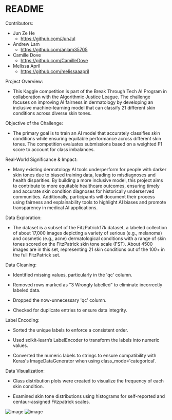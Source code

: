 # README
Contributors:
- Jun Ze He
   - https://github.com/JunJul
- Andrew Lam
  - https://github.com/anlam35705
- Camille Dove
  - https://github.com/CamilleDove
- Melissa April
  - https://github.com/melissaaapril

Project Overview:

- This Kaggle competition is part of the Break Through Tech AI Program in collaboration with the Algorithmic Justice League. The challenge focuses on improving AI fairness in dermatology by developing an inclusive machine-learning model that can classify 21 different skin conditions across diverse skin tones.

Objective of the Challenge:

- The primary goal is to train an AI model that accurately classifies skin conditions while ensuring equitable performance across different skin tones. The competition evaluates submissions based on a weighted F1 score to account for class imbalances.

Real-World Significance & Impact:

- Many existing dermatology AI tools underperform for people with darker skin tones due to biased training data, leading to misdiagnoses and health disparities. By building a more inclusive model, this project aims to contribute to more equitable healthcare outcomes, ensuring timely and accurate skin condition diagnoses for historically underserved communities. Additionally, participants will document their process using fairness and explainability tools to highlight AI biases and promote transparency in medical AI applications.

Data Exploration:

- The dataset is a subset of the FitzPatrick17k dataset, a labeled collection of about 17,000 images depicting a variety of serious (e.g., melanoma) and cosmetic (e.g., acne) dermatological conditions with a range of skin tones scored on the FitzPatrick skin tone scale (FST). About 4500 images are in this set, representing 21 skin conditions out of the 100+ in the full FitzPatrick set.

Data Cleaning:
- Identified missing values, particularly in the 'qc' column.

- Removed rows marked as "3 Wrongly labelled" to eliminate incorrectly labeled data.

- Dropped the now-unnecessary 'qc' column.

- Checked for duplicate entries to ensure data integrity.

Label Encoding:
- Sorted the unique labels to enforce a consistent order.

- Used scikit-learn’s LabelEncoder to transform the labels into numeric values.

- Converted the numeric labels to strings to ensure compatibility with Keras's ImageDataGenerator when using class_mode='categorical'.

Data Visualization:

- Class distribution plots were created to visualize the frequency of each skin condition.

- Examined skin tone distributions using histograms for self-reported and centaur-assigned Fitzpatrick scales.

![image](https://github.com/user-attachments/assets/1c3f9bb4-85a3-4348-b543-f4c7fd8ddb69)
![image](https://github.com/user-attachments/assets/fdac011e-3846-48cb-9fd0-cc81fc68ff9b)
